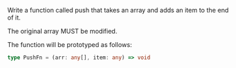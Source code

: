 Write a function called push that takes an array and adds an item to the end of it.

The original array MUST be modified.

The function will be prototyped as follows:

```typescript
type PushFn = (arr: any[], item: any) => void
```
